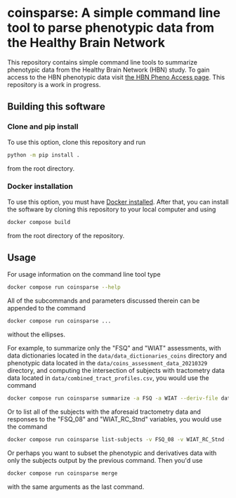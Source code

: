 # coinsparse: A simple command line tool to parse phenotypic data from the Healthy Brain Network

This repository contains simple command line tools to summarize phenotypic data
from the Healthy Brain Network (HBN) study. To gain access to the HBN phenotypic data visit [the HBN Pheno Access page](http://fcon_1000.projects.nitrc.org/indi/cmi_healthy_brain_network/Pheno_Access.html). This repository is a work in progress.

## Building this software

### Clone and pip install

To use this option, clone this repository and run
```bash
python -m pip install .
```
from the root directory.

### Docker installation

To use this option, you must have [Docker
installed](https://docs.docker.com/get-docker/). After that, you can install
the software by cloning this repository to your local computer and using
```bash
docker compose build
```
from the root directory of the repository.

## Usage

For usage information on the command line tool type
```bash
docker compose run coinsparse --help
```

All of the subcommands and parameters discussed therein can be appended to the command
```bash
docker compose run coinsparse ...
```
without the ellipses.

For example, to summarize only the "FSQ" and "WIAT" assessments, with data dictionaries located in the `data/data_dictionaries_coins` directory and phenotypic data located in the `data/coins_assessment_data_20210329` directory, and computing the intersection of subjects with tractometry data data located in `data/combined_tract_profiles.csv`, you would use the command
```bash
docker compose run coinsparse summarize -a FSQ -a WIAT --deriv-file data/combined_tract_profiles.csv --deriv-name tractometry data/data_dictionaries_coins data/coins_assessment_data_20210329
```

Or to list all of the subjects with the aforesaid tractometry data and responses to the "FSQ_08" and "WIAT_RC_Stnd" variables, you would use the command
```bash
docker compose run coinsparse list-subjects -v FSQ_08 -v WIAT_RC_Stnd -d data/combined_tract_profiles.csv data/data_dictionaries_coins data/coins_assessment_data_20210329
```

Or perhaps you want to subset the phenotypic and derivatives data with only the subjects output by the previous command. Then you'd use
```bash
docker compose run coinsparse merge
```
with the same arguments as the last command.
